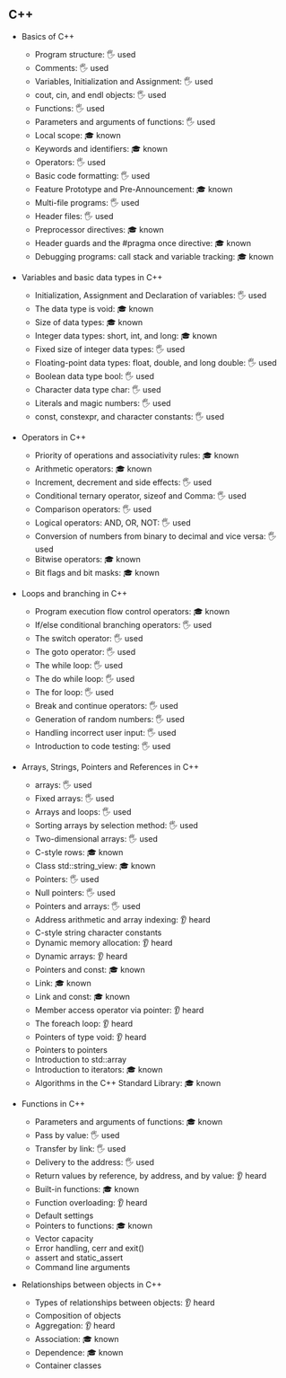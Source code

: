 ## C++

- Basics of C++
  - Program structure: 🖐️ used
  - Comments: 🖐️ used
  - Variables, Initialization and Assignment: 🖐️ used
  - cout, cin, and endl objects: 🖐️ used
  - Functions: 🖐️ used
  - Parameters and arguments of functions: 🖐️ used
  - Local scope: 🎓 known
  - Keywords and identifiers: 🎓 known
  - Operators: 🖐️ used
  - Basic code formatting: 🖐️ used
  - Feature Prototype and Pre-Announcement: 🎓 known
  - Multi-file programs: 🖐️ used
  - Header files: 🖐️ used
  - Preprocessor directives: 🎓 known
  - Header guards and the #pragma once directive: 🎓 known
  - Debugging programs: call stack and variable tracking: 🎓 known

- Variables and basic data types in C++
  - Initialization, Assignment and Declaration of variables: 🖐️ used
  - The data type is void: 🎓 known
  - Size of data types: 🎓 known
  - Integer data types: short, int, and long: 🎓 known
  - Fixed size of integer data types: 🖐️ used
  - Floating-point data types: float, double, and long double: 🖐️ used
  - Boolean data type bool: 🖐️ used
  - Character data type char: 🖐️ used
  - Literals and magic numbers: 🖐️ used
  - const, constexpr, and character constants: 🖐️ used

- Operators in C++
  - Priority of operations and associativity rules: 🎓 known
  - Arithmetic operators: 🎓 known
  - Increment, decrement and side effects: 🖐️ used
  - Conditional ternary operator, sizeof and Comma: 🖐️ used
  - Comparison operators: 🖐️ used
  - Logical operators: AND, OR, NOT: 🖐️ used
  - Conversion of numbers from binary to decimal and vice versa: 🖐️ used
  - Bitwise operators: 🎓 known
  - Bit flags and bit masks: 🎓 known

- Loops and branching in C++
    - Program execution flow control operators: 🎓 known
    - If/else conditional branching operators: 🖐️ used
    - The switch operator: 🖐️ used
    - The goto operator: 🖐️ used
    - The while loop: 🖐️ used
    - The do while loop: 🖐️ used
    - The for loop: 🖐️ used
    - Break and continue operators: 🖐️ used
    - Generation of random numbers: 🖐️ used
    - Handling incorrect user input: 🖐️ used
    - Introduction to code testing: 🖐️ used

- Arrays, Strings, Pointers and References in C++
  - arrays: 🖐️ used
  - Fixed arrays: 🖐️ used
  - Arrays and loops: 🖐️ used
  - Sorting arrays by selection method: 🖐️ used
  - Two-dimensional arrays: 🖐️ used
  - C-style rows: 🎓 known
  - Class std::string_view: 🎓 known
  - Pointers: 🖐️ used
  - Null pointers: 🖐️ used
  - Pointers and arrays: 🖐️ used
  - Address arithmetic and array indexing: 👂 heard
  - C-style string character constants
  - Dynamic memory allocation: 👂 heard
  - Dynamic arrays: 👂 heard
  - Pointers and const: 🎓 known
  - Link: 🎓 known
  - Link and const: 🎓 known
  - Member access operator via pointer: 👂 heard
  - The foreach loop: 👂 heard
  - Pointers of type void: 👂 heard
  - Pointers to pointers
  - Introduction to std::array
  - Introduction to iterators: 🎓 known
  - Algorithms in the C++ Standard Library: 🎓 known

- Functions in C++
  - Parameters and arguments of functions: 🎓 known
  - Pass by value: 🖐️ used
  - Transfer by link: 🖐️ used
  - Delivery to the address: 🖐️ used
  - Return values by reference, by address, and by value: 👂 heard
  - Built-in functions: 🎓 known
  - Function overloading: 👂 heard
  - Default settings
  - Pointers to functions: 🎓 known
  - Vector capacity
  - Error handling, cerr and exit()
  - assert and static_assert
  - Command line arguments

- Relationships between objects in C++
  - Types of relationships between objects: 👂 heard
  - Composition of objects
  - Aggregation: 👂 heard
  - Association: 🎓 known
  - Dependence: 🎓 known
  - Container classes
